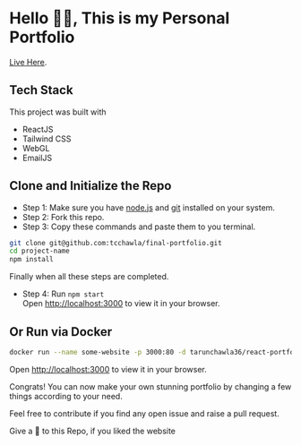 # Hello 👋🏻, This is my Personal Portfolio

[Live Here](https://portfolio.tarunchawla.tech).

## Tech Stack

This project was built with
- ReactJS
- Tailwind CSS
- WebGL
- EmailJS

## Clone and Initialize the Repo

- Step 1: Make sure you have [node.js](https://docs.npmjs.com/about-npm-versions) and [git](https://git-scm.com/downloads) installed on your system.
- Step 2: Fork this repo.
- Step 3: Copy these commands and paste them to you terminal.
```bash
git clone git@github.com:tcchawla/final-portfolio.git
cd project-name
npm install
```
Finally when all these steps are completed.
- Step 4: Run `npm start` <br />
Open [http://localhost:3000](http://localhost:3000) to view it in your browser.

## Or Run via Docker
```bash
docker run --name some-website -p 3000:80 -d tarunchawla36/react-portfolio
```
Open [http://localhost:3000](http://localhost:3000) to view it in your browser.

Congrats! You can now make your own stunning portfolio by changing a few things according to your need.

Feel free to contribute if you find any open issue and raise a pull request. 

Give a 🌟 to this Repo, if you liked the website
